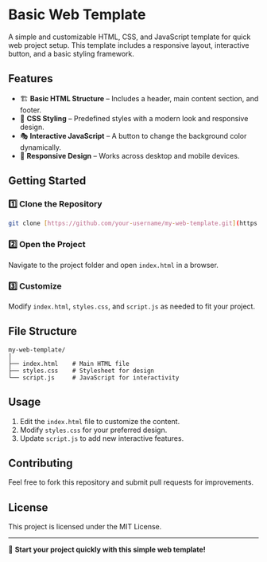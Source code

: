 # Basic Web Template

A simple and customizable HTML, CSS, and JavaScript template for quick web project setup. This template includes a responsive layout, interactive button, and a basic styling framework.

## Features

- 🏗️ **Basic HTML Structure** – Includes a header, main content section, and footer.
- 🎨 **CSS Styling** – Predefined styles with a modern look and responsive design.
- 🎭 **Interactive JavaScript** – A button to change the background color dynamically.
- 📱 **Responsive Design** – Works across desktop and mobile devices.

## Getting Started

### 1️⃣ Clone the Repository
```sh
git clone [https://github.com/your-username/my-web-template.git](https://github.com/clicky-buttons/basic-web-template)
```

### 2️⃣ Open the Project
Navigate to the project folder and open `index.html` in a browser.

### 3️⃣ Customize
Modify `index.html`, `styles.css`, and `script.js` as needed to fit your project.

## File Structure
```
my-web-template/
│
├── index.html    # Main HTML file
├── styles.css    # Stylesheet for design
└── script.js     # JavaScript for interactivity
```

## Usage
1. Edit the `index.html` file to customize the content.
2. Modify `styles.css` for your preferred design.
3. Update `script.js` to add new interactive features.

## Contributing
Feel free to fork this repository and submit pull requests for improvements.

## License
This project is licensed under the MIT License.

---

🚀 **Start your project quickly with this simple web template!**

